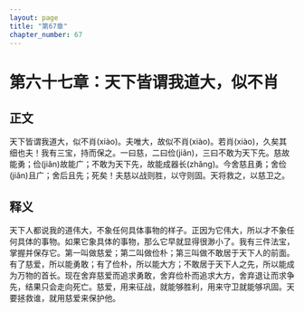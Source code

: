 ```yaml
---
layout: page
title: "第67章"
chapter_number: 67
---
```


# 第六十七章：天下皆谓我道大，似不肖

## 正文
天下皆谓我道大，似不肖(xiào)。夫唯大，故似不肖(xiào)。若肖(xiào)，久矣其细也夫！我有三宝，持而保之。一曰慈，二曰俭(jiǎn)，三曰不敢为天下先。慈故能勇；俭(jiǎn)故能广；不敢为天下先，故能成器长(zhǎng)。今舍慈且勇；舍俭(jiǎn)且广；舍后且先；死矣！夫慈以战则胜，以守则固。天将救之，以慈卫之。

## 释义
天下人都说我的道伟大，不象任何具体事物的样子。正因为它伟大，所以才不象任何具体的事物。如果它象具体的事物，那么它早就显得很渺小了。我有三件法宝，掌握并保存它。第一叫做慈爱；第二叫做俭朴；第三叫做不敢居于天下人的前面。有了慈爱，所以能勇敢；有了俭朴，所以能大方；不敢居于天下人之先，所以能成为万物的首长。现在舍弃慈爱而追求勇敢，舍弃俭朴而追求大方，舍弃退让而求争先，结果只会走向死亡。慈爱，用来征战，就能够胜利，用来守卫就能够巩固。天要拯救谁，就用慈爱来保护他。